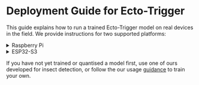 # Deployment Guide for Ecto-Trigger

This guide explains how to run a trained Ecto-Trigger model on real devices in the field. We provide instructions for two supported platforms: 

<details> <summary>Raspberry Pi</summary>

To execute the models on Raspberry Pi systems, you can choose to use the Tensorflow or TFLite runtime (reccomended). To use the TFLite runtime, check out the guidance [here](https://ai.google.dev/edge/litert/microcontrollers/python). Basic steps:

(On RPi)
```
python3 -m pip install tflite-runtime
```

Using Python, you can execute a quantised inference: 
```
import numpy as np
from tflite_model_runner import TFLiteModelRunner

q_model = TFLiteModelRunner.load_tflite_model("model_weights/8/quant/8_int8.tflite")

input_image_array = np.random.uniform(0, 255, size=(q_model.get_input_details()[0]["shape"][1:])).astype(np.uint8)
input_image_array = np.expand_dims(input_image_array, axis=0)

q_model.set_tensor(q_model.get_input_details()[0]["index"], input_image_array)
q_model.invoke()

output = q_model.get_tensor(q_model.get_output_details()[0]["index"])
print(output[0]) # remember that the output will be in confidence range 0-255
```

Using this example, you can load images into the `input_image_array`, by replacing the part using numpy, e.g. you could use [PiCamera](https://github.com/raspberrypi/picamera2) to take images, and then process them with the model. `output[0]` will always contain the prediction from a given image, which is just given as an integer number.  

</details>

<details>
  <summary>ESP32-S3</summary>

Deploying models onto microcontroller platforms is a little more complicated, as these don't usually support python, so we have to compile code from scratch to execute on each device. To make things as easy as possible, we have provided an example project which uses our models on ESP32s3 chipset with the Platformio extension for VSCode. 

We have made a separate repository for this, which includes full guidance and further details. 

[InsectCT_lilygo](https://github.com/rossGardiner/InsectCT_lilygo/)

</details>

If you have not yet trained or quantised a model first, use one of ours developed for insect detection, or follow the our usage [guidance](guides/usage.md) to train your own. 




